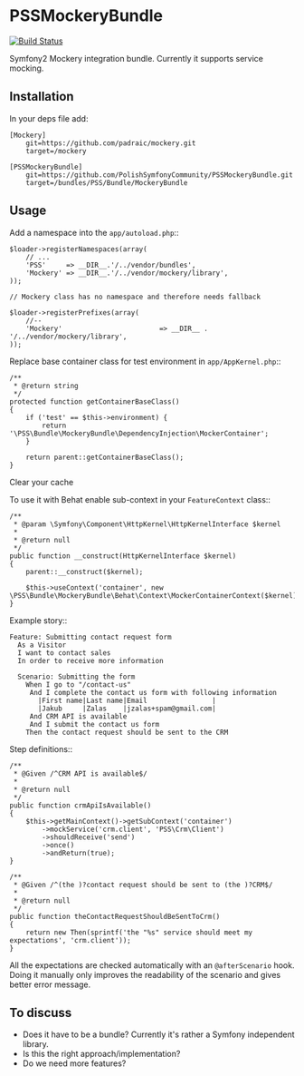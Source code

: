 ﻿PSSMockeryBundle
================

[![Build Status](https://secure.travis-ci.org/PolishSymfonyCommunity/PSSMockeryBundle.png?branch=master)](http://travis-ci.org/PolishSymfonyCommunity/PSSMockeryBundle)

Symfony2 Mockery integration bundle. Currently it supports service mocking.

Installation
------------

In your deps file add:

    [Mockery]
        git=https://github.com/padraic/mockery.git
        target=/mockery

    [PSSMockeryBundle]
        git=https://github.com/PolishSymfonyCommunity/PSSMockeryBundle.git
        target=/bundles/PSS/Bundle/MockeryBundle


Usage
-----

Add a namespace into the `app/autoload.php`::

    $loader->registerNamespaces(array(
        // ...
        'PSS'     => __DIR__.'/../vendor/bundles',
        'Mockery' => __DIR__.'/../vendor/mockery/library',
    ));

    // Mockery class has no namespace and therefore needs fallback
    
    $loader->registerPrefixes(array(
        //--
        'Mockery'                        => __DIR__ . '/../vendor/mockery/library',
    ));

Replace base container class for test environment in `app/AppKernel.php`::

    /**
     * @return string
     */
    protected function getContainerBaseClass()
    {
        if ('test' == $this->environment) {
            return '\PSS\Bundle\MockeryBundle\DependencyInjection\MockerContainer';
        }

        return parent::getContainerBaseClass();
    }
    
Clear your cache 

To use it with Behat enable sub-context in your `FeatureContext` class::

    /**
     * @param \Symfony\Component\HttpKernel\HttpKernelInterface $kernel
     *
     * @return null
     */
    public function __construct(HttpKernelInterface $kernel)
    {
        parent::__construct($kernel);

        $this->useContext('container', new \PSS\Bundle\MockeryBundle\Behat\Context\MockerContainerContext($kernel));
    }

Example story::

    Feature: Submitting contact request form
      As a Visitor
      I want to contact sales
      In order to receive more information

      Scenario: Submitting the form
        When I go to "/contact-us"
         And I complete the contact us form with following information
           |First name|Last name|Email                |
           |Jakub     |Zalas    |jzalas+spam@gmail.com|
         And CRM API is available
         And I submit the contact us form
        Then the contact request should be sent to the CRM

Step definitions::

    /**
     * @Given /^CRM API is available$/
     *
     * @return null
     */
    public function crmApiIsAvailable()
    {
        $this->getMainContext()->getSubContext('container')
            ->mockService('crm.client', 'PSS\Crm\Client')
            ->shouldReceive('send')
            ->once()
            ->andReturn(true);
    }

    /**
     * @Given /^(the )?contact request should be sent to (the )?CRM$/
     *
     * @return null
     */
    public function theContactRequestShouldBeSentToCrm()
    {
        return new Then(sprintf('the "%s" service should meet my expectations', 'crm.client'));
    }

All the expectations are checked automatically with an `@afterScenario` hook. 
Doing it manually only improves the readability of the scenario and gives better
error message.

To discuss
----------

* Does it have to be a bundle? Currently it's rather a Symfony independent library.
* Is this the right approach/implementation?
* Do we need more features?
